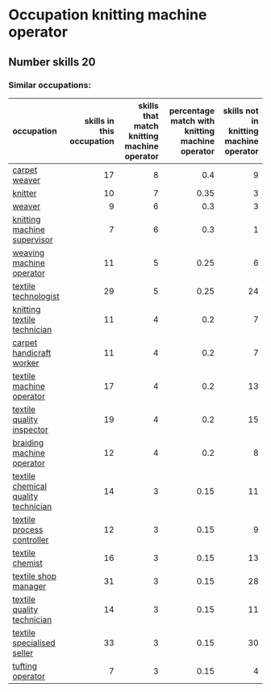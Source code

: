 # Occupation knitting machine operator
## Number skills 20
### Similar occupations:
| occupation                                                                    |   skills in this occupation |   skills that match knitting machine operator |   percentage match with knitting machine operator |   skills not in knitting machine operator |
|:------------------------------------------------------------------------------|----------------------------:|----------------------------------------------:|--------------------------------------------------:|------------------------------------------:|
| [carpet weaver](carpet_weaver.md)                                             |                          17 |                                             8 |                                              0.4  |                                         9 |
| [knitter](knitter.md)                                                         |                          10 |                                             7 |                                              0.35 |                                         3 |
| [weaver](weaver.md)                                                           |                           9 |                                             6 |                                              0.3  |                                         3 |
| [knitting machine supervisor](knitting_machine_supervisor.md)                 |                           7 |                                             6 |                                              0.3  |                                         1 |
| [weaving machine operator](weaving_machine_operator.md)                       |                          11 |                                             5 |                                              0.25 |                                         6 |
| [textile technologist](textile_technologist.md)                               |                          29 |                                             5 |                                              0.25 |                                        24 |
| [knitting textile technician](knitting_textile_technician.md)                 |                          11 |                                             4 |                                              0.2  |                                         7 |
| [carpet handicraft worker](carpet_handicraft_worker.md)                       |                          11 |                                             4 |                                              0.2  |                                         7 |
| [textile machine operator](textile_machine_operator.md)                       |                          17 |                                             4 |                                              0.2  |                                        13 |
| [textile quality inspector](textile_quality_inspector.md)                     |                          19 |                                             4 |                                              0.2  |                                        15 |
| [braiding machine operator](braiding_machine_operator.md)                     |                          12 |                                             4 |                                              0.2  |                                         8 |
| [textile chemical quality technician](textile_chemical_quality_technician.md) |                          14 |                                             3 |                                              0.15 |                                        11 |
| [textile process controller](textile_process_controller.md)                   |                          12 |                                             3 |                                              0.15 |                                         9 |
| [textile chemist](textile_chemist.md)                                         |                          16 |                                             3 |                                              0.15 |                                        13 |
| [textile shop manager](textile_shop_manager.md)                               |                          31 |                                             3 |                                              0.15 |                                        28 |
| [textile quality technician](textile_quality_technician.md)                   |                          14 |                                             3 |                                              0.15 |                                        11 |
| [textile specialised seller](textile_specialised_seller.md)                   |                          33 |                                             3 |                                              0.15 |                                        30 |
| [tufting operator](tufting_operator.md)                                       |                           7 |                                             3 |                                              0.15 |                                         4 |
